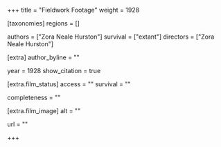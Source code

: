 +++
title = "Fieldwork Footage"
weight = 1928

[taxonomies]
regions = []

authors = ["Zora Neale Hurston"]
survival = ["extant"]
directors = ["Zora Neale Hurston"]

[extra]
author_byline = ""

year = 1928
show_citation = true

[extra.film_status]
access = ""
survival = ""

completeness = ""

[extra.film_image]
alt = ""

url = ""

+++